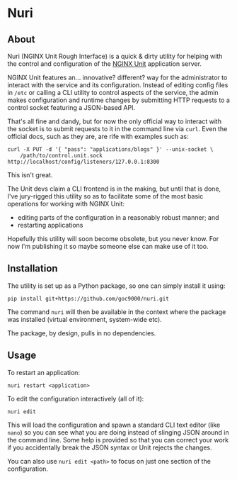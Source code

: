 Nuri
====


## About

Nuri (NGINX Unit Rough Interface) is a quick & dirty utility for helping with the control and configuration of the
[NGINX Unit](https://unit.nginx.org) application server.

NGINX Unit features an... innovative? different? way for the administrator to interact with the service and its
configuration. Instead of editing config files in `/etc` or calling a CLI utility to control aspects of the service,
the admin makes configuration and runtime changes by submitting HTTP requests to a control socket featuring a
JSON-based API.

That's all fine and dandy, but for now the only official way to interact with the socket is to submit requests to it
in the command line via `curl`. Even the official docs, such as they are, are rife with examples such as:

    curl -X PUT -d '{ "pass": "applications/blogs" }' --unix-socket \
        /path/to/control.unit.sock http://localhost/config/listeners/127.0.0.1:8300

This isn't great.

The Unit devs claim a CLI frontend is in the making, but until that is done, I've jury-rigged this utility so as to
facilitate some of the most basic operations for working with NGINX Unit:

- editing parts of the configuration in a reasonably robust manner; and
- restarting applications

Hopefully this utility will soon become obsolete, but you never know. For now I'm publishing it so maybe someone else
can make use of it too.

## Installation

The utility is set up as a Python package, so one can simply install it using:

    pip install git+https://github.com/goc9000/nuri.git

The command `nuri` will then be available in the context where the package was installed (virtual environment,
system-wide etc).

The package, by design, pulls in no dependencies.

## Usage

To restart an application:

    nuri restart <application>

To edit the configuration interactively (all of it):

    nuri edit

This will load the configuration and spawn a standard CLI text editor (like `nano`) so you can see what you are doing
instead of slinging JSON around in the command line. Some help is provided so that you can correct your work if you
accidentally break the JSON syntax or Unit rejects the changes.

You can also use `nuri edit <path>` to focus on just one section of the configuration.
